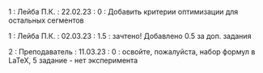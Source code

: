 1 : Лейба П.К. : 22.02.23 : 0 : Добавить критерии оптимизации для остальных сегментов

1 : Лейба П.К. : 02.03.23 : 1.5 : зачтено! Добавлено 0.5 за доп. задания

2 : Преподаватель : 11.03.23 : 0 : освойте, пожалуйста, набор формул в LaTeX, 5 задание  - нет эксперимента
